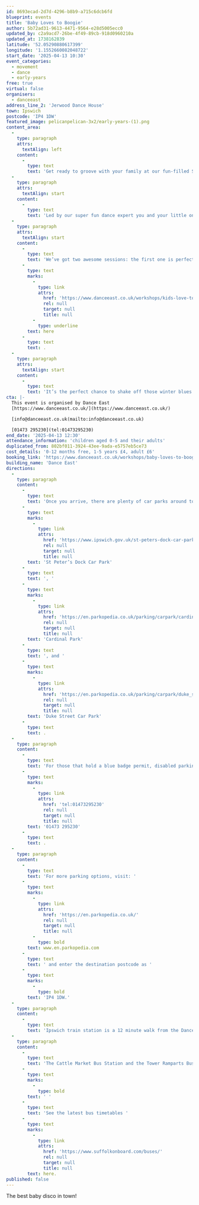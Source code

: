 ```yaml
---
id: 8693ecad-2d7d-4296-b8b9-a715c6dcb6fd
blueprint: events
title: 'Baby Loves to Boogie'
author: 5b72ad31-9613-4471-9564-e28d5005ecc0
updated_by: c2a9acd7-26be-4f49-89cb-918d0960210a
updated_at: 1738162839
latitude: '52.05290880617399'
longitude: '1.1552660082048722'
start_date: '2025-04-13 10:30'
event_categories:
  - movement
  - dance
  - early-years
free: true
virtual: false
organisers:
  - danceeast
address_line_2: 'Jerwood Dance House'
town: Ipswich
postcode: 'IP4 1DW'
featured_image: pelicanpelican-3x2/early-years-(1).png
content_area:
  -
    type: paragraph
    attrs:
      textAlign: left
    content:
      -
        type: text
        text: 'Get ready to groove with your family at our fun-filled Spring-themed Baby Loves to Boogie! The coolest baby disco in town is here, and it’s all about moving, laughing and celebrating the magic of Spring together!'
  -
    type: paragraph
    attrs:
      textAlign: start
    content:
      -
        type: text
        text: 'Led by our super fun dance expert you and your little ones (up to 4 years old!) will dive into playful dance games, explore props, and enjoy easy, feel-good dance moves.'
  -
    type: paragraph
    attrs:
      textAlign: start
    content:
      -
        type: text
        text: 'We’ve got two awesome sessions: the first one is perfect for little movers aged 0-4 and their grown-ups, while the second session brings the energy for all ages but is especially great for families with young people aged 5-7. Find out more about Kids Love to Boogie '
      -
        type: text
        marks:
          -
            type: link
            attrs:
              href: 'https://www.danceeast.co.uk/workshops/kids-love-to-boogie/'
              rel: null
              target: null
              title: null
          -
            type: underline
        text: here
      -
        type: text
        text: .
  -
    type: paragraph
    attrs:
      textAlign: start
    content:
      -
        type: text
        text: 'It’s the perfect chance to shake off those winter blues and let your family’s love of movement bloom. No dance experience needed – just come ready to have a blast!'
cta: |-
  This event is organised by Dance East
  [https://www.danceeast.co.uk/](https://www.danceeast.co.uk/)

  [info@danceeast.co.uk(mailto:info@danceeast.co.uk)

  [01473 295230](tel:01473295230)
end_date: '2025-04-13 12:30'
attendance_information: 'children aged 0-5 and their adults'
duplicated_from: 802bf011-3924-43ee-9ada-e5757eb5ce73
cost_details: '0-12 months free, 1-5 years £4, adult £6'
booking_link: 'https://www.danceeast.co.uk/workshops/baby-loves-to-boogie-6/'
building_name: 'Dance East'
directions:
  -
    type: paragraph
    content:
      -
        type: text
        text: 'Once you arrive, there are plenty of car parks around town but the closest ones to us are '
      -
        type: text
        marks:
          -
            type: link
            attrs:
              href: 'https://www.ipswich.gov.uk/st-peters-dock-car-park'
              rel: null
              target: null
              title: null
        text: 'St Peter’s Dock Car Park'
      -
        type: text
        text: ', '
      -
        type: text
        marks:
          -
            type: link
            attrs:
              href: 'https://en.parkopedia.co.uk/parking/carpark/cardinal_park/ip1/ipswich/?arriving=202403071500&leaving=202403071700'
              rel: null
              target: null
              title: null
        text: 'Cardinal Park'
      -
        type: text
        text: ', and '
      -
        type: text
        marks:
          -
            type: link
            attrs:
              href: 'https://en.parkopedia.co.uk/parking/carpark/duke_street-2/ip3/ipswich/?arriving=202403071500&leaving=202403071700'
              rel: null
              target: null
              title: null
        text: 'Duke Street Car Park'
      -
        type: text
        text: .
  -
    type: paragraph
    content:
      -
        type: text
        text: 'For those that hold a blue badge permit, disabled parking is available on a first come first served basis in the lay-by at the front of the building, please contact our Box Office team for further information on '
      -
        type: text
        marks:
          -
            type: link
            attrs:
              href: 'tel:01473295230'
              rel: null
              target: null
              title: null
        text: '01473 295230'
      -
        type: text
        text: .
  -
    type: paragraph
    content:
      -
        type: text
        text: 'For more parking options, visit: '
      -
        type: text
        marks:
          -
            type: link
            attrs:
              href: 'https://en.parkopedia.co.uk/'
              rel: null
              target: null
              title: null
          -
            type: bold
        text: www.en.parkopedia.com
      -
        type: text
        text: ' and enter the destination postcode as '
      -
        type: text
        marks:
          -
            type: bold
        text: 'IP4 1DW.'
  -
    type: paragraph
    content:
      -
        type: text
        text: 'Ipswich train station is a 12 minute walk from the DanceHouse.'
  -
    type: paragraph
    content:
      -
        type: text
        text: 'The Cattle Market Bus Station and the Tower Ramparts Bus Station are within 15 minutes’ walk and buses run frequently.'
      -
        type: text
        marks:
          -
            type: bold
        text: ' '
      -
        type: text
        text: 'See the latest bus timetables '
      -
        type: text
        marks:
          -
            type: link
            attrs:
              href: 'https://www.suffolkonboard.com/buses/'
              rel: null
              target: null
              title: null
        text: here.
published: false
---
```

The best baby disco in town!